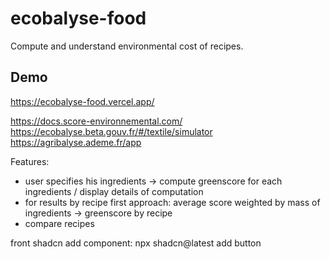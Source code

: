 # ecobalyse-food

Compute and understand environmental cost of recipes.

## Demo

https://ecobalyse-food.vercel.app/

https://docs.score-environnemental.com/
https://ecobalyse.beta.gouv.fr/#/textile/simulator
https://agribalyse.ademe.fr/app

Features:

- user specifies his ingredients -> compute greenscore for each ingredients / display details of computation
- for results by recipe first approach: average score weighted by mass of ingredients -> greenscore by recipe
- compare recipes

front shadcn add component: npx shadcn@latest add button
